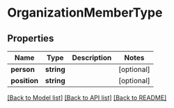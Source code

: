 # OrganizationMemberType

## Properties
Name | Type | Description | Notes
------------ | ------------- | ------------- | -------------
**person** | **string** |  | [optional] 
**position** | **string** |  | [optional] 

[[Back to Model list]](../README.md#documentation-for-models) [[Back to API list]](../README.md#documentation-for-api-endpoints) [[Back to README]](../README.md)


